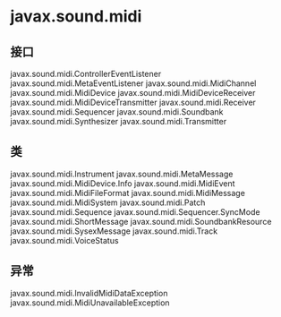# javax.sound.midi

## 接口

javax.sound.midi.ControllerEventListener
javax.sound.midi.MetaEventListener
javax.sound.midi.MidiChannel
javax.sound.midi.MidiDevice
javax.sound.midi.MidiDeviceReceiver
javax.sound.midi.MidiDeviceTransmitter
javax.sound.midi.Receiver
javax.sound.midi.Sequencer
javax.sound.midi.Soundbank
javax.sound.midi.Synthesizer
javax.sound.midi.Transmitter

## 类

javax.sound.midi.Instrument
javax.sound.midi.MetaMessage
javax.sound.midi.MidiDevice.Info
javax.sound.midi.MidiEvent
javax.sound.midi.MidiFileFormat
javax.sound.midi.MidiMessage
javax.sound.midi.MidiSystem
javax.sound.midi.Patch
javax.sound.midi.Sequence
javax.sound.midi.Sequencer.SyncMode
javax.sound.midi.ShortMessage
javax.sound.midi.SoundbankResource
javax.sound.midi.SysexMessage
javax.sound.midi.Track
javax.sound.midi.VoiceStatus

## 异常

javax.sound.midi.InvalidMidiDataException
javax.sound.midi.MidiUnavailableException




